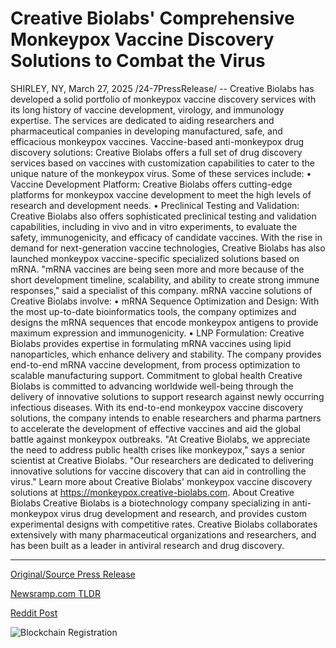 # Creative Biolabs' Comprehensive Monkeypox Vaccine Discovery Solutions to Combat the Virus

SHIRLEY, NY, March 27, 2025 /24-7PressRelease/ -- Creative Biolabs has developed a solid portfolio of monkeypox vaccine discovery services with its long history of vaccine development, virology, and immunology expertise. The services are dedicated to aiding researchers and pharmaceutical companies in developing manufactured, safe, and efficacious monkeypox vaccines.  Vaccine-based anti-monkeypox drug discovery solutions:  Creative Biolabs offers a full set of drug discovery services based on vaccines with customization capabilities to cater to the unique nature of the monkeypox virus. Some of these services include:  • Vaccine Development Platform: Creative Biolabs offers cutting-edge platforms for monkeypox vaccine development to meet the high levels of research and development needs. • Preclinical Testing and Validation: Creative Biolabs also offers sophisticated preclinical testing and validation capabilities, including in vivo and in vitro experiments, to evaluate the safety, immunogenicity, and efficacy of candidate vaccines.  With the rise in demand for next-generation vaccine technologies, Creative Biolabs has also launched monkeypox vaccine-specific specialized solutions based on mRNA.  "mRNA vaccines are being seen more and more because of the short development timeline, scalability, and ability to create strong immune responses," said a specialist of this company.  mRNA vaccine solutions of Creative Biolabs involve:  • mRNA Sequence Optimization and Design: With the most up-to-date bioinformatics tools, the company optimizes and designs the mRNA sequences that encode monkeypox antigens to provide maximum expression and immunogenicity. • LNP Formulation: Creative Biolabs provides expertise in formulating mRNA vaccines using lipid nanoparticles, which enhance delivery and stability.  The company provides end-to-end mRNA vaccine development, from process optimization to scalable manufacturing support.  Commitment to global health Creative Biolabs is committed to advancing worldwide well-being through the delivery of innovative solutions to support research against newly occurring infectious diseases. With its end-to-end monkeypox vaccine discovery solutions, the company intends to enable researchers and pharma partners to accelerate the development of effective vaccines and aid the global battle against monkeypox outbreaks.  "At Creative Biolabs, we appreciate the need to address public health crises like monkeypox," says a senior scientist at Creative Biolabs. "Our researchers are dedicated to delivering innovative solutions for vaccine discovery that can aid in controlling the virus."  Learn more about Creative Biolabs' monkeypox vaccine discovery solutions at https://monkeypox.creative-biolabs.com.  About Creative Biolabs Creative Biolabs is a biotechnology company specializing in anti-monkeypox virus drug development and research, and provides custom experimental designs with competitive rates. Creative Biolabs collaborates extensively with many pharmaceutical organizations and researchers, and has been built as a leader in antiviral research and drug discovery. 

---

[Original/Source Press Release](https://www.24-7pressrelease.com/press-release/520964/creative-biolabs-comprehensive-monkeypox-vaccine-discovery-solutions-to-combat-the-virus)
                    

[Newsramp.com TLDR](https://newsramp.com/curated-news/creative-biolabs-launches-innovative-monkeypox-vaccine-discovery-services/74dce1919bd1f7d153c7b42552ea3596) 

 



[Reddit Post](https://www.reddit.com/r/Business_NewsRamp/comments/1jkybi8/creative_biolabs_launches_innovative_monkeypox/) 



![Blockchain Registration](https://cdn.newsramp.app/24-7PressRelease/qrcode/253/27/yoga7KcL.webp)